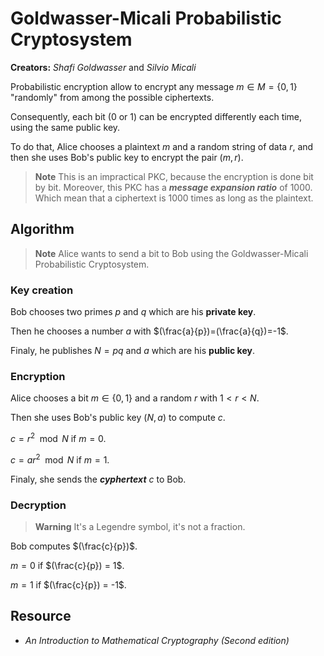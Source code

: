 # Goldwasser-Micali Probabilistic Cryptosystem

**Creators:** *Shafi Goldwasser* and *Silvio Micali*

Probabilistic encryption allow to encrypt any message $m\in M = \{0, 1\}$ "randomly" from among the possible ciphertexts.

Consequently, each bit (0 or 1) can be encrypted differently each time, using the same public key.

To do that, Alice chooses a plaintext $m$ and a random string of data $r$, and then she uses Bob's public key to encrypt the pair $(m,r)$.

> **Note** This is an impractical PKC, because the encryption is done bit by bit. Moreover, this PKC has a ***message expansion ratio*** of 1000. Which mean that a ciphertext is 1000 times as long as the plaintext.

## Algorithm

> **Note** Alice wants to send a bit to Bob using the Goldwasser-Micali Probabilistic Cryptosystem.

### Key creation

Bob chooses two primes $p$ and $q$ which are his **private key**.

Then he chooses a number $a$ with $(\frac{a}{p})=(\frac{a}{q})=-1$.

Finaly, he publishes $N=pq$ and $a$ which are his **public key**.

### Encryption

Alice chooses a bit $m\in\{0,1\}$ and a random $r$ with $1 < r < N$.

Then she uses Bob's public key $(N, a)$ to compute $c$.

$c = r^2 \mod N$ if $m=0$.

$c = ar^2 \mod N$ if $m=1$.

Finaly, she sends the ***cyphertext*** $c$ to Bob. 

### Decryption

> **Warning** It's a Legendre symbol, it's not a fraction.

Bob computes $(\frac{c}{p})$.

$m = 0$ if $(\frac{c}{p}) = 1$.

$m = 1$ if $(\frac{c}{p}) = -1$.

## Resource

- *An Introduction to Mathematical Cryptography (Second edition)*